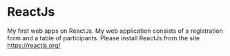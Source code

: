 # ReactJs
My first web apps on ReactJs.
My web application consists of a registration form and a table of participants.
Please install ReactJs from the site https://reactjs.org/
